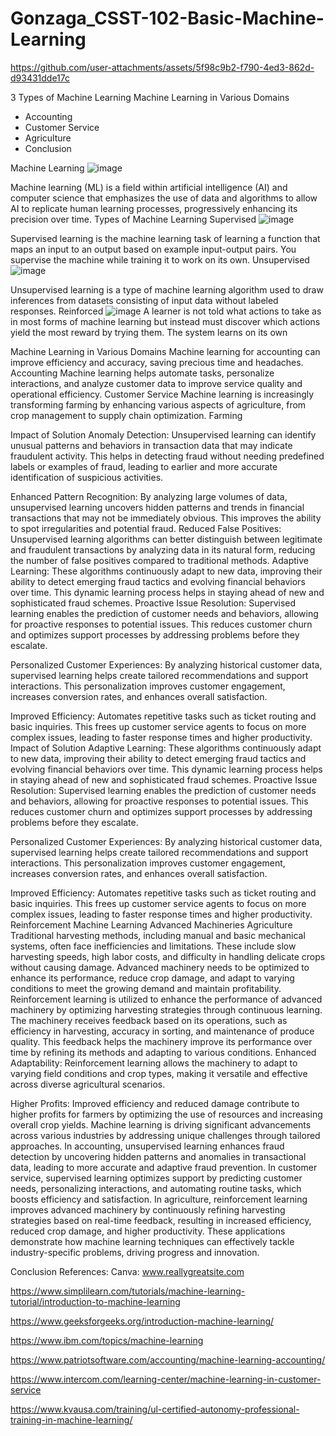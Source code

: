 # Gonzaga_CSST-102-Basic-Machine-Learning















https://github.com/user-attachments/assets/5f98c9b2-f790-4ed3-862d-d93431dde17c





























3 Types of Machine Learning
Machine Learning in Various Domains 
* Accounting
* Customer Service
* Agriculture
* Conclusion
  
Machine Learning
![image](https://github.com/user-attachments/assets/ed3844d6-edd7-4749-ab23-01d97381aedc)

Machine learning (ML) is a field within artificial intelligence (AI) and computer science that emphasizes the use of data and algorithms to allow AI to replicate human learning processes, progressively enhancing its precision over time.
Types of Machine Learning
Supervised
![image](https://github.com/user-attachments/assets/4d87b053-e0c9-448d-a8bf-73b0defa5fa5)

Supervised learning is the machine learning task of learning a function that maps an input to an output based on example input-output pairs. You supervise the machine while training it to work on its own. 
Unsupervised
![image](https://github.com/user-attachments/assets/0646a831-0ac7-4ec5-8fe5-c52be4aabd50)


Unsupervised learning is a type of machine learning algorithm used to draw inferences from datasets consisting of input data without labeled responses.
Reinforced
![image](https://github.com/user-attachments/assets/3bccd3ae-195f-45b2-b98b-53a429863654)
A learner is not told what actions to take as in most forms of machine learning but instead must discover which actions yield the most reward by trying them. The system learns on its own 

Machine Learning in Various Domains 
Machine learning for accounting can improve efficiency and accuracy, saving precious time and headaches.
Accounting
Machine learning helps automate tasks, personalize interactions, and analyze customer data to improve service quality and operational efficiency.
Customer Service
Machine learning is increasingly transforming farming by enhancing various aspects of agriculture, from crop management to supply chain optimization.
Farming

Impact of Solution
Anomaly Detection: Unsupervised learning can identify unusual patterns and behaviors in transaction data that may indicate fraudulent activity. This helps in detecting fraud without needing predefined labels or examples of fraud, leading to earlier and more accurate identification of suspicious activities.

Enhanced Pattern Recognition: By analyzing large volumes of data, unsupervised learning uncovers hidden patterns and trends in financial transactions that may not be immediately obvious. This improves the ability to spot irregularities and potential fraud.
Reduced False Positives: Unsupervised learning algorithms can better distinguish between legitimate and fraudulent transactions by analyzing data in its natural form, reducing the number of false positives compared to traditional methods.
Adaptive Learning: These algorithms continuously adapt to new data, improving their ability to detect emerging fraud tactics and evolving financial behaviors over time. This dynamic learning process helps in staying ahead of new and sophisticated fraud schemes.
Proactive Issue Resolution: Supervised learning enables the prediction of customer needs and behaviors, allowing for proactive responses to potential issues. This reduces customer churn and optimizes support processes by addressing problems before they escalate.

Personalized Customer Experiences: By analyzing historical customer data, supervised learning helps create tailored recommendations and support interactions. This personalization improves customer engagement, increases conversion rates, and enhances overall satisfaction.

Improved Efficiency: Automates repetitive tasks such as ticket routing and basic inquiries. This frees up customer service agents to focus on more complex issues, leading to faster response times and higher productivity.
Impact of Solution
Adaptive Learning: These algorithms continuously adapt to new data, improving their ability to detect emerging fraud tactics and evolving financial behaviors over time. This dynamic learning process helps in staying ahead of new and sophisticated fraud schemes.
Proactive Issue Resolution: Supervised learning enables the prediction of customer needs and behaviors, allowing for proactive responses to potential issues. This reduces customer churn and optimizes support processes by addressing problems before they escalate.

Personalized Customer Experiences: By analyzing historical customer data, supervised learning helps create tailored recommendations and support interactions. This personalization improves customer engagement, increases conversion rates, and enhances overall satisfaction.

Improved Efficiency: Automates repetitive tasks such as ticket routing and basic inquiries. This frees up customer service agents to focus on more complex issues, leading to faster response times and higher productivity.
Reinforcement Machine Learning
Advanced Machineries
Agriculture
Traditional harvesting methods, including manual and basic mechanical systems, often face inefficiencies and limitations. These include slow harvesting speeds, high labor costs, and difficulty in handling delicate crops without causing damage. Advanced machinery needs to be optimized to enhance its performance, reduce crop damage, and adapt to varying conditions to meet the growing demand and maintain profitability.
Reinforcement learning is utilized to enhance the performance of advanced machinery by optimizing harvesting strategies through continuous learning. The machinery receives feedback based on its operations, such as efficiency in harvesting, accuracy in sorting, and maintenance of produce quality. This feedback helps the machinery improve its performance over time by refining its methods and adapting to various conditions.
Enhanced Adaptability: Reinforcement learning allows the machinery to adapt to varying field conditions and crop types, making it versatile and effective across diverse agricultural scenarios.

Higher Profits: Improved efficiency and reduced damage contribute to higher profits for farmers by optimizing the use of resources and increasing overall crop yields.
Machine learning is driving significant advancements across various industries by addressing unique challenges through tailored approaches. In accounting, unsupervised learning enhances fraud detection by uncovering hidden patterns and anomalies in transactional data, leading to more accurate and adaptive fraud prevention. In customer service, supervised learning optimizes support by predicting customer needs, personalizing interactions, and automating routine tasks, which boosts efficiency and satisfaction. In agriculture, reinforcement learning improves advanced machinery by continuously refining harvesting strategies based on real-time feedback, resulting in increased efficiency, reduced crop damage, and higher productivity. These applications demonstrate how machine learning techniques can effectively tackle industry-specific problems, driving progress and innovation.

Conclusion
References:
Canva: www.reallygreatsite.com

https://www.simplilearn.com/tutorials/machine-learning-tutorial/introduction-to-machine-learning

https://www.geeksforgeeks.org/introduction-machine-learning/

https://www.ibm.com/topics/machine-learning

https://www.patriotsoftware.com/accounting/machine-learning-accounting/

https://www.intercom.com/learning-center/machine-learning-in-customer-service

https://www.kvausa.com/training/ul-certified-autonomy-professional-training-in-machine-learning/
